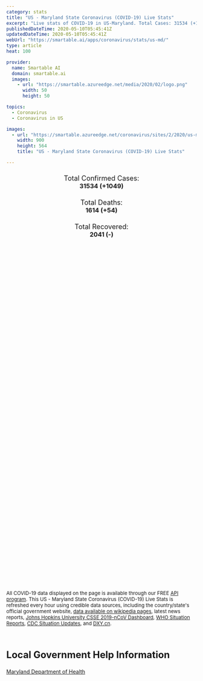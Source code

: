 ```yaml
---
category: stats
title: "US - Maryland State Coronavirus (COVID-19) Live Stats"
excerpt: "Live stats of COVID-19 in US-Maryland. Total Cases: 31534 (+1049), Deaths: 1614 (+54), Recoveries: 2041(-)."
publishedDateTime: 2020-05-10T05:45:41Z
updatedDateTime: 2020-05-10T05:45:41Z
webUrl: "https://smartable.ai/apps/coronavirus/stats/us-md/"
type: article
heat: 100

provider:
  name: Smartable AI
  domain: smartable.ai
  images:
    - url: "https://smartable.azureedge.net/media/2020/02/logo.png"
      width: 50
      height: 50

topics:
  - Coronavirus
  - Coronavirus in US

images:
  - url: "https://smartable.azureedge.net/coronavirus/sites/2/2020/us-md.jpg"
    width: 900
    height: 564
    title: "US - Maryland State Coronavirus (COVID-19) Live Stats"

---
```

<div class="total-stats" style="text-align: center;">
    <h3>
	    <div style="font-size: 18px; font-weight: 400;">Total Confirmed Cases:</div>
	    31534 (<span class='red'>+1049</span>)
    </h3>
    <h3>
	    <div style="font-size: 18px; font-weight: 400;">Total Deaths:</div>
	    1614 (<span class='red'>+54</span>)
    </h3>
    <h3>
	    <div style="font-size: 18px; font-weight: 400;">Total Recovered:</div>
	    2041 (-)
    </h3>
</div>

<script type="text/javascript" src="https://www.gstatic.com/charts/loader.js"></script>

<div id="time_series_chart" style="width: 100%; height: 400px;"></div>
<script type="text/javascript">
  google.charts.load('current', {'packages':['corechart']});
  google.charts.setOnLoadCallback(drawChart);
  function drawChart() {
    var data = google.visualization.arrayToDataTable([
      ['Date', 'Total Cases', 'Total Deaths', 'Total Recovered'],
      ['1/22/2020', 0, 0, 0],['1/23/2020', 0, 0, 0],['1/24/2020', 0, 0, 0],['1/25/2020', 0, 0, 0],['1/26/2020', 0, 0, 0],['1/27/2020', 0, 0, 0],['1/28/2020', 0, 0, 0],['1/29/2020', 0, 0, 0],['1/30/2020', 0, 0, 0],['1/31/2020', 0, 0, 0],['2/1/2020', 0, 0, 0],['2/2/2020', 0, 0, 0],['2/3/2020', 0, 0, 0],['2/4/2020', 0, 0, 0],['2/5/2020', 0, 0, 0],['2/6/2020', 0, 0, 0],['2/7/2020', 0, 0, 0],['2/8/2020', 0, 0, 0],['2/9/2020', 0, 0, 0],['2/10/2020', 0, 0, 0],['2/11/2020', 0, 0, 0],['2/12/2020', 0, 0, 0],['2/13/2020', 0, 0, 0],['2/14/2020', 0, 0, 0],['2/15/2020', 0, 0, 0],['2/16/2020', 0, 0, 0],['2/17/2020', 0, 0, 0],['2/18/2020', 0, 0, 0],['2/19/2020', 0, 0, 0],['2/20/2020', 0, 0, 0],['2/21/2020', 0, 0, 0],['2/22/2020', 0, 0, 0],['2/23/2020', 0, 0, 0],['2/24/2020', 0, 0, 0],['2/25/2020', 0, 0, 0],['2/26/2020', 0, 0, 0],['2/27/2020', 0, 0, 0],['2/28/2020', 0, 0, 0],['2/29/2020', 0, 0, 0],['3/1/2020', 0, 0, 0],['3/2/2020', 0, 0, 0],['3/3/2020', 0, 0, 0],['3/4/2020', 0, 0, 0],['3/5/2020', 0, 0, 0],['3/6/2020', 3, 0, 0],['3/7/2020', 3, 0, 0],['3/8/2020', 5, 0, 0],['3/9/2020', 5, 0, 0],['3/10/2020', 5, 0, 0],['3/11/2020', 9, 0, 0],['3/12/2020', 12, 0, 0],['3/13/2020', 20, 0, 0],['3/14/2020', 27, 0, 3],['3/15/2020', 32, 0, 3],['3/16/2020', 40, 0, 3],['3/17/2020', 58, 0, 3],['3/18/2020', 81, 1, 3],['3/19/2020', 99, 1, 3],['3/20/2020', 138, 2, 3],['3/21/2020', 178, 3, 3],['3/22/2020', 225, 3, 3],['3/23/2020', 259, 3, 3],['3/24/2020', 311, 4, 3],['3/25/2020', 373, 4, 3],['3/26/2020', 511, 4, 3],['3/27/2020', 691, 5, 3],['3/28/2020', 956, 8, 3],['3/29/2020', 1110, 13, 3],['3/30/2020', 1261, 13, 46],['3/31/2020', 1473, 17, 46],['4/1/2020', 1765, 29, 53],['4/2/2020', 2066, 34, 53],['4/3/2020', 2445, 39, 53],['4/4/2020', 2829, 48, 73],['4/5/2020', 3223, 60, 73],['4/6/2020', 3610, 83, 184],['4/7/2020', 3912, 95, 288],['4/8/2020', 4958, 114, 288],['4/9/2020', 5547, 126, 288],['4/10/2020', 6279, 156, 55],['4/11/2020', 6938, 180, 55],['4/12/2020', 7413, 207, 55],['4/13/2020', 8063, 229, 55],['4/14/2020', 10983, 330, 55],['4/15/2020', 11445, 339, 55],['4/16/2020', 12097, 338, 55],['4/17/2020', 12772, 421, 55],['4/18/2020', 13421, 452, 55],['4/19/2020', 13928, 472, 55],['4/20/2020', 14646, 511, 55],['4/21/2020', 15124, 600, 917],['4/22/2020', 15646, 709, 981],['4/23/2020', 16440, 754, 981],['4/24/2020', 17314, 871, 981],['4/25/2020', 17766, 875, 1165],['4/26/2020', 18581, 910, 1177],['4/27/2020', 19487, 945, 1263],['4/28/2020', 20113, 1016, 1263],['4/29/2020', 20849, 1078, 1263],['4/30/2020', 21742, 1140, 1263],['5/1/2020', 23103, 1194, 1390],['5/2/2020', 24473, 1251, 1517],['5/3/2020', 25462, 1281, 1517],['5/4/2020', 26408, 1317, 1517],['5/5/2020', 27117, 1390, 1517],['5/6/2020', 28163, 1437, 1903],['5/7/2020', 29374, 1503, 1903],['5/8/2020', 30485, 1560, 2041],['5/9/2020', 31534, 1614, 2041],
    ]);
    var options = {
      curveType: 'none',
      chartArea: {'width': '80%', 'height': '80%'},
      legend: { position: 'top' },
      lineWidth: 5,
      colors: ['#f60109', '#444444', '#81B71F']
    };
    var chart = new google.visualization.LineChart(document.getElementById('time_series_chart'));
    chart.draw(data, options);
  }
</script>

<div id="geo_chart" style="width: 100%; height: 500px;"></div>
<script type="text/javascript">
  google.charts.load('current', {
    'packages':['geochart'],
    'mapsApiKey': 'AIzaSyDk1HhVhLaveyKrUhhHZ5YwzIpEcbdal6U'
  });
  google.charts.setOnLoadCallback(drawRegionsMap);
  function drawRegionsMap() {
    var data = google.visualization.arrayToDataTable([
      ['LATITUDE', 'LONGITUDE', 'DESCRIPTION', 'Total Cases', 'Total Deaths'],
      [39.1457, -76.7745, "Anne Arundel", 2372, 117],[39.424, -76.6177, "Baltimore", 3778, 177],[38.4728, -76.4895, "Calvert", 202, 11],[38.917, -75.9419, "Caroline", 110, 0],[39.657, -77.1683, "Carroll", 551, 58],[39.7003, -76.0586, "Cecil", 219, 13],[38.2646, -76.8496, "Charles", 729, 54],[39.3237, -77.3411, "Frederick", 1213, 72],[39.2924, -79.3525, "Garrett", 6, 0],[39.5839, -76.3637, "Harford", 589, 25],[39.1941, -76.7427, "Howard", 1170, 29],[39.3425, -75.8787, "Kent", 102, 10],[39.1547, -77.2405, "Montgomery", 6555, 369],[38.7849, -76.8721, "Prince George's", 9205, 349],[38.9853, -76.1677, "Queen Anne's", 72, 9],[38.0831, -75.8521, "Somerset", 42, 0],[38.1155, -76.4771, "St. Mary's", 234, 8],[38.7884, -76.2243, "Talbot", 58, 1],[39.3767, -77.7341, "Washington", 265, 8],[38.2672, -75.8938, "Wicomico", 558, 15],[38.1655, -75.3968, "Worcester", 102, 4],[38.3357, -76.2238, "Dorchester", 91, 2],[39.5653, -78.7054, "Allegany", 144, 12],
    ]);
    var options = {
      backgroundColor: {fill:'transparent',stroke:'#FFF' ,strokeWidth:0 }, 
      displayMode: 'markers',
      region: 'US-MD', 
      resolution: 'metros',
      colorAxis: {colors: ['#F27D81', '#f60109']},
      sizeAxis: {minSize:3,  maxSize:12},
    };
    var chart = new google.visualization.GeoChart(document.getElementById('geo_chart'));
    chart.draw(data, options);
  };
</script>

<div id="geo_table"></div>
<script type="text/javascript">
  google.charts.load('current', {'packages':['table']});
  google.charts.setOnLoadCallback(drawTable);
  function drawTable() {
    var data = new google.visualization.DataTable();
    data.addColumn('string', 'Location');
    data.addColumn('number', 'Total Cases');
    data.addColumn('number', 'New Cases');
    data.addColumn('number', 'Active Cases');
    data.addColumn('number', 'Total Deaths');
    data.addColumn('number', 'New Deaths');
    data.addColumn('number', 'Total Recovered');
    data.addRows([
      [{v:"Anne Arundel", f:"Anne Arundel"}, 2372, 82, 2255, 117, 2, 0],[{v:"Baltimore", f:"Baltimore"}, 3778, 15, 3601, 177, 0, 0],[{v:"Calvert", f:"Calvert"}, 202, 11, 191, 11, 0, 0],[{v:"Caroline", f:"Caroline"}, 110, 3, 110, 0, 0, 0],[{v:"Carroll", f:"Carroll"}, 551, 9, 493, 58, 2, 0],[{v:"Cecil", f:"Cecil"}, 219, 8, 206, 13, 0, 0],[{v:"Charles", f:"Charles"}, 729, 13, 675, 54, 0, 0],[{v:"Frederick", f:"Frederick"}, 1213, 31, 1089, 72, 2, 52],[{v:"Garrett", f:"Garrett"}, 6, 1, 6, 0, 0, 0],[{v:"Harford", f:"Harford"}, 589, 17, 564, 25, 1, 0],[{v:"Howard", f:"Howard"}, 1170, 32, 1141, 29, 2, 0],[{v:"Kent", f:"Kent"}, 102, 4, 92, 10, 2, 0],[{v:"Montgomery", f:"Montgomery"}, 6555, 239, 6183, 369, 14, 3],[{v:"Prince George's", f:"Prince George's"}, 9205, 304, 8856, 349, 10, 0],[{v:"Queen Anne's", f:"Queen Anne's"}, 72, 2, 63, 9, 0, 0],[{v:"Somerset", f:"Somerset"}, 42, 1, 42, 0, 0, 0],[{v:"St. Mary's", f:"St. Mary's"}, 234, 27, 226, 8, 0, 0],[{v:"Talbot", f:"Talbot"}, 58, 3, 57, 1, 0, 0],[{v:"Washington", f:"Washington"}, 265, 5, 257, 8, 1, 0],[{v:"Wicomico", f:"Wicomico"}, 558, 5, 543, 15, 0, 0],[{v:"Worcester", f:"Worcester"}, 102, 4, 98, 4, 1, 0],[{v:"Dorchester", f:"Dorchester"}, 91, 5, 89, 2, 0, 0],[{v:"Allegany", f:"Allegany"}, 144, 1, 132, 12, 0, 0],
    ]);
    data.setProperty(0, 0, 'style', 'min-width:100px');
    var table = new google.visualization.Table(document.getElementById('geo_table'));
    table.draw(data, {allowHtml: true, sortColumn: 2, sortAscending: false, width: '660px', height: '100%'});
  }
</script>

<span style="font-size: 13px">All COVID-19 data displayed on the page is available through our FREE <a href="https://developer.smartable.ai">API program</a>. This US - Maryland State Coronavirus (COVID-19) Live Stats is refreshed every hour using credible data sources, including the country/state's official government website, <a href="https://en.wikipedia.org/wiki/2019%E2%80%9320_coronavirus_pandemic" target="_blank">data available on wikipedia pages</a>, latest news reports, <a href="https://systems.jhu.edu/research/public-health/ncov/" target="_blank">Johns Hopkins University CSSE 2019-nCoV Dashboard</a>, <a href="https://www.who.int/emergencies/diseases/novel-coronavirus-2019/situation-reports" target="_blank">WHO Situation Reports</a>, <a href="https://www.cdc.gov/coronavirus/2019-ncov/index.html" target="_blank">CDC Situation Updates</a>, and <a href="https://ncov.dxy.cn/ncovh5/view/pneumonia" target="_blank">DXY.cn</a>.</span>

<h2 id="news" class="center" style="margin-top: 60px; font-size: 25px;">Local Government Help Information</h2>
<div class="info center">
<a href="https://phpa.health.maryland.gov/Pages/Novel-coronavirus.aspx" target="_blank">Maryland Department of Health</a>
</div>

